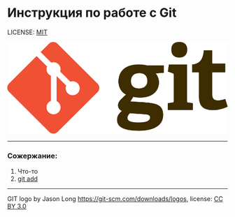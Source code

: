 # Инструкция по работе с Git

LICENSE: [MIT](/license.md)

![git-logo](/Assets/Git-Logo-2Color.png)

---

### Сожержание:
1. Что-то
2. [git add](/add.md)

---

GIT logo by Jason Long https://git-scm.com/downloads/logos, license: [CC BY 3.0](https://creativecommons.org/licenses/by/3.0/)